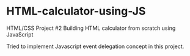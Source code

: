 # HTML-calculator-using-JS
HTML/CSS Project #2 Building HTML calculator from scratch using JavaScript

Tried to implement Javascript event delegation concept in this project. 

